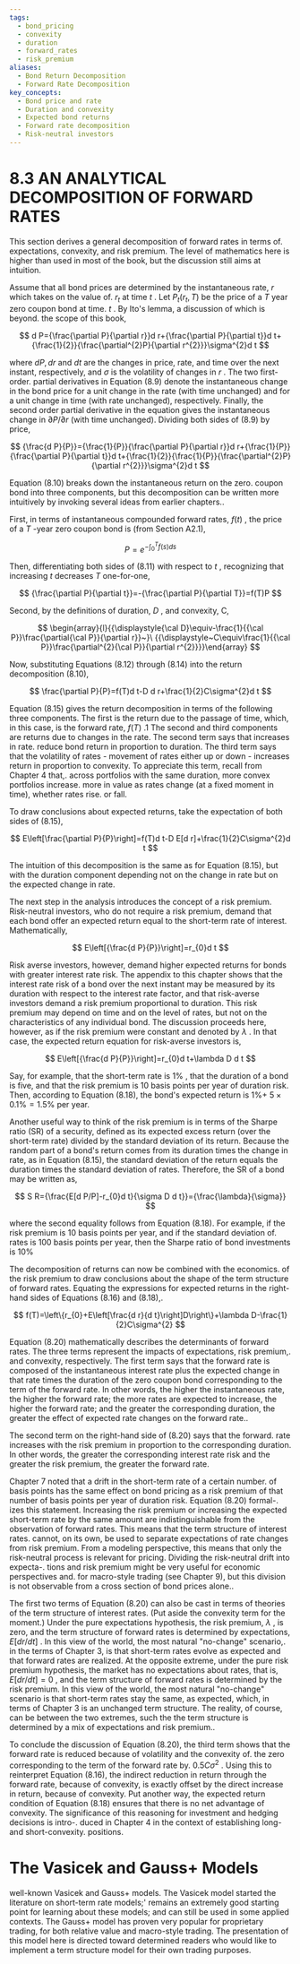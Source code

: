 ```yaml
---
tags:
  - bond_pricing
  - convexity
  - duration
  - forward_rates
  - risk_premium
aliases:
  - Bond Return Decomposition
  - Forward Rate Decomposition
key_concepts:
  - Bond price and rate
  - Duration and convexity
  - Expected bond returns
  - Forward rate decomposition
  - Risk-neutral investors
---
```


# 8.3 AN ANALYTICAL DECOMPOSITION OF FORWARD RATES  

This section derives a general decomposition of forward rates in terms of. expectations, convexity, and risk premium. The level of mathematics here is higher than used in most of the book, but the discussion still aims at intuition.  

Assume that all bond prices are determined by the instantaneous rate, $r$ which takes on the value of. $r_{t}$ at time $t$ . Let $P_{t}(r_{t},T)$ be the price of a $T$ year zero coupon bond at time. $t$ . By Ito's lemma, a discussion of which is beyond. the scope of this book,  

$$
d P={\frac{\partial P}{\partial r}}d r+{\frac{\partial P}{\partial t}}d t+{\frac{1}{2}}{\frac{\partial^{2}P}{\partial r^{2}}}\sigma^{2}d t
$$  

where $d P,d r$ and $d t$ are the changes in price, rate, and time over the next instant, respectively, and $\sigma$ is the volatility of changes in $r$ . The two first-order. partial derivatives in Equation (8.9) denote the instantaneous change in the bond price for a unit change in the rate (with time unchanged) and for a unit change in time (with rate unchanged), respectively. Finally, the second order partial derivative in the equation gives the instantaneous change in $\partial P/\partial r$ (with time unchanged). Dividing both sides of (8.9) by price,  

$$
{\frac{d P}{P}}={\frac{1}{P}}{\frac{\partial P}{\partial r}}d r+{\frac{1}{P}}{\frac{\partial P}{\partial t}}d t+{\frac{1}{2}}{\frac{1}{P}}{\frac{\partial^{2}P}{\partial r^{2}}}\sigma^{2}d t
$$  

Equation (8.10) breaks down the instantaneous return on the zero. coupon bond into three components, but this decomposition can be written more intuitively by invoking several ideas from earlier chapters..  

First, in terms of instantaneous compounded forward rates, $f(t)$ , the price of a $T$ -year zero coupon bond is (from Section A2.1),  

$$
P=e^{-\int_{0}^{T}f(s)d s}
$$  

Then, differentiating both sides of (8.11) with respect to $t$ , recognizing that increasing $t$ decreases $T$ one-for-one,  

$$
{\frac{\partial P}{\partial t}}=-{\frac{\partial P}{\partial T}}=f(T)P
$$  

Second, by the definitions of duration, $D$ , and convexity, C,  

$$
\begin{array}{l}{{\displaystyle{\cal D}\equiv-\frac{1}{{\cal P}}\frac{\partial{\cal P}}{\partial r}}~}\ {{\displaystyle~C\equiv\frac{1}{{\cal P}}\frac{\partial^{2}{\cal P}}{\partial r^{2}}}}\end{array}
$$  

Now, substituting Equations (8.12) through (8.14) into the return decomposition (8.10),  

$$
\frac{\partial P}{P}=f(T)d t-D d r+\frac{1}{2}C\sigma^{2}d t
$$  

Equation (8.15) gives the return decomposition in terms of the following three components. The first is the return due to the passage of time, which, in this case, is the forward rate, $f(T)$ .1 The second and third components are returns due to changes in the rate. The second term says that increases in rate. reduce bond return in proportion to duration. The third term says that the volatility of rates - movement of rates either up or down - increases return in proportion to convexity. To appreciate this term, recall from Chapter 4 that,. across portfolios with the same duration, more convex portfolios increase. more in value as rates change (at a fixed moment in time), whether rates rise. or fall.  

To draw conclusions about expected returns, take the expectation of both sides of (8.15),  

$$
E\left[\frac{\partial P}{P}\right]=f(T)d t-D E[d r]+\frac{1}{2}C\sigma^{2}d t
$$  

The intuition of this decomposition is the same as for Equation (8.15), but with the duration component depending not on the change in rate but on the expected change in rate.  

The next step in the analysis introduces the concept of a risk premium. Risk-neutral investors, who do not require a risk premium, demand that each bond offer an expected return equal to the short-term rate of interest. Mathematically,  

$$
E\left[{\frac{d P}{P}}\right]=r_{0}d t
$$  

Risk averse investors, however, demand higher expected returns for bonds with greater interest rate risk. The appendix to this chapter shows that the interest rate risk of a bond over the next instant may be measured by its duration with respect to the interest rate factor, and that risk-averse investors demand a risk premium proportional to duration. This risk premium may depend on time and on the level of rates, but not on the characteristics of any individual bond. The discussion proceeds here, however, as if the risk premium were constant and denoted by $\lambda$ . In that case, the expected return equation for risk-averse investors is,  

$$
E\left[{\frac{d P}{P}}\right]=r_{0}d t+\lambda D d t
$$  

Say, for example, that the short-term rate is $1\%$ , that the duration of a bond is five, and that the risk premium is 10 basis points per year of duration risk. Then, according to Equation (8.18), the bond's expected return is $1\%+$ $5\times0.1\%=1.5\%$ per year.  

Another useful way to think of the risk premium is in terms of the Sharpe ratio (SR) of a security, defined as its expected excess return (over the short-term rate) divided by the standard deviation of its return. Because the random part of a bond's return comes from its duration times the change in rate, as in Equation (8.15), the standard deviation of the return equals the duration times the standard deviation of rates. Therefore, the SR of a bond may be written as,  

$$
S R={\frac{E[d P/P]-r_{0}d t}{\sigma D d t}}={\frac{\lambda}{\sigma}}
$$  

where the second equality follows from Equation (8.18). For example, if the risk premium is 10 basis points per year, and if the standard deviation of. rates is 100 basis points per year, then the Sharpe ratio of bond investments is $10\%$  

The decomposition of returns can now be combined with the economics. of the risk premium to draw conclusions about the shape of the term structure of forward rates. Equating the expressions for expected returns in the right-hand sides of Equations (8.16) and (8.18),.  

$$
f(T)=\left\{r_{0}+E\left[\frac{d r}{d t}\right]D\right\}+\lambda D-\frac{1}{2}C\sigma^{2}
$$  

Equation (8.20) mathematically describes the determinants of forward rates. The three terms represent the impacts of expectations, risk premium,. and convexity, respectively. The first term says that the forward rate is composed of the instantaneous interest rate plus the expected change in that rate times the duration of the zero coupon bond corresponding to the term of the forward rate. In other words, the higher the instantaneous rate, the higher the forward rate; the more rates are expected to increase, the higher the forward rate; and the greater the corresponding duration, the greater the effect of expected rate changes on the forward rate..  

The second term on the right-hand side of (8.20) says that the forward. rate increases with the risk premium in proportion to the corresponding duration. In other words, the greater the corresponding interest rate risk and the greater the risk premium, the greater the forward rate.  

Chapter 7 noted that a drift in the short-term rate of a certain number. of basis points has the same effect on bond pricing as a risk premium of that number of basis points per year of duration risk. Equation (8.20) formal-. izes this statement. Increasing the risk premium or increasing the expected short-term rate by the same amount are indistinguishable from the observation of forward rates. This means that the term structure of interest rates. cannot, on its own, be used to separate expectations of rate changes from risk premium. From a modeling perspective, this means that only the risk-neutral process is relevant for pricing. Dividing the risk-neutral drift into expecta-. tions and risk premium might be very useful for economic perspectives and. for macro-style trading (see Chapter 9), but this division is not observable from a cross section of bond prices alone..  

The first two terms of Equation (8.20) can also be cast in terms of theories of the term structure of interest rates. (Put aside the convexity term for the moment.) Under the pure expectations hypothesis, the risk premium, $\lambda$ , is zero, and the term structure of forward rates is determined by expectations, $E[d r/d t]$ . In this view of the world, the most natural "no-change" scenario,. in the terms of Chapter 3, is that short-term rates evolve as expected and that forward rates are realized. At the opposite extreme, under the pure risk premium hypothesis, the market has no expectations about rates, that is, $E[d r/d t]=0$ , and the term structure of forward rates is determined by the risk premium. In this view of the world, the most natural "no-change" scenario is that short-term rates stay the same, as expected, which, in terms of Chapter 3 is an unchanged term structure. The reality, of course, can be between the two extremes, such the the term structure is determined by a mix of expectations and risk premium..  

To conclude the discussion of Equation (8.20), the third term shows that the forward rate is reduced because of volatility and the convexity of. the zero corresponding to the term of the forward rate by. $0.5C\sigma^{2}$ . Using this to reinterpret Equation (8.16), the indirect reduction in return through the forward rate, because of convexity, is exactly offset by the direct increase in return, because of convexity. Put another way, the expected return condition of Equation (8.18) ensures that there is no net advantage of convexity. The significance of this reasoning for investment and hedging decisions is intro-. duced in Chapter 4 in the context of establishing long- and short-convexity. positions.  

# The Vasicek and Gauss+ Models  

well-known Vasicek and Gauss+ models. The Vasicek model started the literature on short-term rate models;' remains an extremely good starting point for learning about these models; and can still be used in some applied contexts. The $\mathrm{Gauss+}$ model has proven very popular for proprietary trading, for both relative value and macro-style trading. The presentation of this model here is directed toward determined readers who would like to implement a term structure model for their own trading purposes.  
